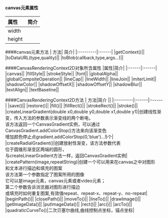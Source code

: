 
#### canvas元素属性
| 属性| 简介|
|:---------|:------|
|width||
|height||


####canvas元素方法
| 方法| 简介|
|:---------|:------|
|getContext()||
|toDataURL(type,quality)||
|toBlob(callback,type,args...)||


####CanvasRenderingContext2D对象所含属性
|属性|简介|
|:------|:------|
|canvas||
|fillStyle||
|strokeStyle||
|font||
|globalAlpha||
|globalCompsiteOperation||
|lineCap||
|lineWidth||
|lineJoin||
|miterLimit||
|shadowColor||
|shadowOffsetX||
|shadowOffsetY||
|shadowBlur||
|textAlign||
|textBaseline||


####CanvasRenderingContext2D方法
| 方法|简介 ||
|:---------|:------|:------|
|save()||
|restore()||
|fill()||
|fillRect()||
|strokeRect()||
|stroke()||
|createLinearGradient(double x0,double y0,double x1,double y1)|创建线性渐变，传入方法的参数表示渐变线的两个断电，<br>该方法返回一个CanvasGradient实例，可以通过<br>CanvasGradient.addColorStop()方法来向该渐变色<br>增加颜色停止点gradient.addColorStop(0,'blue')...5个|
|createRadialGradient()|创建放射性渐变，该方法参数代表<br>位于圆锥形渐变区两端的圆形，<br>与createLinearGradient方法一样，返回CanvasGradient实例|
|createPattern(image,repeatString)|创建一个可以用来在canvas之中对图形<br>和文本进行描边和填充的图案<br>该方法第一个参数指定了图案所用的图像<br>它可以是image元素，canvas元素或者video元素；<br>第二个参数告诉浏览器对图形进行描边<br>或填充时如何重复图案,有效值repeat、repeat-x、repeat-y、no-repeat|
|beginPath()||
|closePath()||
|moveTo()||
|lineTo()||
|drawImage()||
|getImageData()||
|putImageData()||
|rect()||
|arc()||
|arcTo()||
|quadraticCurveTo()|二次贝塞尔曲线,曲线控制点坐标，锚点坐标|

